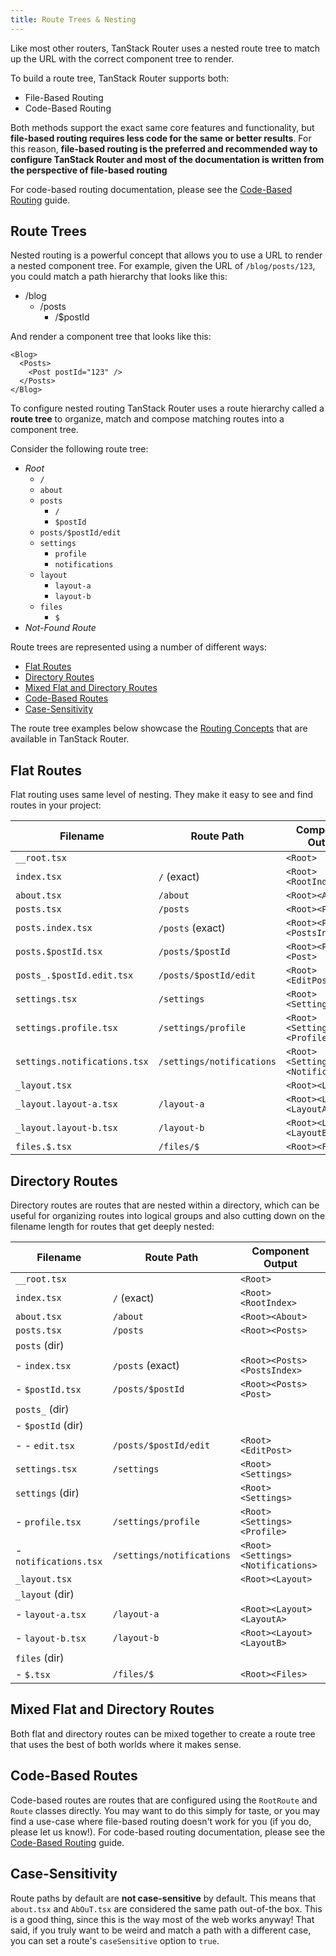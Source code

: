 ```yaml
---
title: Route Trees & Nesting
---
```


Like most other routers, TanStack Router uses a nested route tree to match up the URL with the correct component tree to render.

To build a route tree, TanStack Router supports both:

- File-Based Routing
- Code-Based Routing

Both methods support the exact same core features and functionality, but **file-based routing requires less code for the same or better results**. For this reason, **file-based routing is the preferred and recommended way to configure TanStack Router and most of the documentation is written from the perspective of file-based routing**

For code-based routing documentation, please see
the [Code-Based Routing](../code-based-routing) guide.

## Route Trees

Nested routing is a powerful concept that allows you to use a URL to render a nested component tree. For example, given the URL of `/blog/posts/123`, you could match a path hierarchy that looks like this:

- /blog
  - /posts
    - /$postId

And render a component tree that looks like this:

```tsx
<Blog>
  <Posts>
    <Post postId="123" />
  </Posts>
</Blog>
```

To configure nested routing TanStack Router uses a route hierarchy called a **route tree** to organize, match and compose matching routes into a component tree.

Consider the following route tree:

- _Root_
  - `/`
  - `about`
  - `posts`
    - `/`
    - `$postId`
  - `posts/$postId/edit`
  - `settings`
    - `profile`
    - `notifications`
  - `layout`
    - `layout-a`
    - `layout-b`
  - `files`
    - `$`
- _Not-Found Route_

Route trees are represented using a number of different ways:

- [Flat Routes](../route-trees#flat-routes)
- [Directory Routes](../route-trees#directory-routes)
- [Mixed Flat and Directory Routes](../route-trees#mixed-flat-and-directory-routes)
- [Code-Based Routes](../route-trees#code-based-routes)
- [Case-Sensitivity](../route-trees#case-sensitivity)

The route tree examples below showcase the [Routing Concepts](../routing-concepts) that are available in TanStack Router.

## Flat Routes

Flat routing uses same level of nesting. They make it easy to see and find routes in your project:

| Filename                     | Route Path                | Component Output                  |
| ---------------------------- | ------------------------- | --------------------------------- |
| `__root.tsx`                 |                           | `<Root>`                          |
| `index.tsx`                  | `/` (exact)               | `<Root><RootIndex>`               |
| `about.tsx`                  | `/about`                  | `<Root><About>`                   |
| `posts.tsx`                  | `/posts`                  | `<Root><Posts>`                   |
| `posts.index.tsx`            | `/posts` (exact)          | `<Root><Posts><PostsIndex>`       |
| `posts.$postId.tsx`          | `/posts/$postId`          | `<Root><Posts><Post>`             |
| `posts_.$postId.edit.tsx`    | `/posts/$postId/edit`     | `<Root><EditPost>`                |
| `settings.tsx`               | `/settings`               | `<Root><Settings>`                |
| `settings.profile.tsx`       | `/settings/profile`       | `<Root><Settings><Profile>`       |
| `settings.notifications.tsx` | `/settings/notifications` | `<Root><Settings><Notifications>` |
| `_layout.tsx`                |                           | `<Root><Layout>`                  |
| `_layout.layout-a.tsx`       | `/layout-a`               | `<Root><Layout><LayoutA>`         |
| `_layout.layout-b.tsx`       | `/layout-b`               | `<Root><Layout><LayoutB>`         |
| `files.$.tsx`                | `/files/$`                | `<Root><Files>`                   |

## Directory Routes

Directory routes are routes that are nested within a directory, which can be useful for organizing routes into logical groups and also cutting down on the filename length for routes that get deeply nested:

| Filename              | Route Path                | Component Output                  |
| --------------------- | ------------------------- | --------------------------------- |
| `__root.tsx`          |                           | `<Root>`                          |
| `index.tsx`           | `/` (exact)               | `<Root><RootIndex>`               |
| `about.tsx`           | `/about`                  | `<Root><About>`                   |
| `posts.tsx`           | `/posts`                  | `<Root><Posts>`                   |
| `posts` (dir)         |                           |                                   |
| - `index.tsx`         | `/posts` (exact)          | `<Root><Posts><PostsIndex>`       |
| - `$postId.tsx`       | `/posts/$postId`          | `<Root><Posts><Post>`             |
| `posts_` (dir)        |                           |                                   |
| - `$postId` (dir)     |                           |                                   |
| - - `edit.tsx`        | `/posts/$postId/edit`     | `<Root><EditPost>`                |
| `settings.tsx`        | `/settings`               | `<Root><Settings>`                |
| `settings` (dir)      |                           | `<Root><Settings>`                |
| - `profile.tsx`       | `/settings/profile`       | `<Root><Settings><Profile>`       |
| - `notifications.tsx` | `/settings/notifications` | `<Root><Settings><Notifications>` |
| `_layout.tsx`         |                           | `<Root><Layout>`                  |
| `_layout` (dir)       |                           |                                   |
| - `layout-a.tsx`      | `/layout-a`               | `<Root><Layout><LayoutA>`         |
| - `layout-b.tsx`      | `/layout-b`               | `<Root><Layout><LayoutB>`         |
| `files` (dir)         |                           |                                   |
| - `$.tsx`             | `/files/$`                | `<Root><Files>`                   |

## Mixed Flat and Directory Routes

Both flat and directory routes can be mixed together to create a route tree that uses the best of both worlds where it makes sense.

## Code-Based Routes

Code-based routes are routes that are configured using the `RootRoute` and `Route` classes directly. You may want to do this simply for taste, or you may find a use-case where file-based routing doesn't work for you (if you do, please let us know!). For code-based routing documentation, please see the [Code-Based Routing](../code-based-routing) guide.

## Case-Sensitivity

Route paths by default are **not case-sensitive** by default. This means that `about.tsx` and `AbOuT.tsx` are considered the same path out-of-the box. This is a good thing, since this is the way most of the web works anyway! That said, if you truly want to be weird and match a path with a different case, you can set a route's `caseSensitive` option to `true`.
